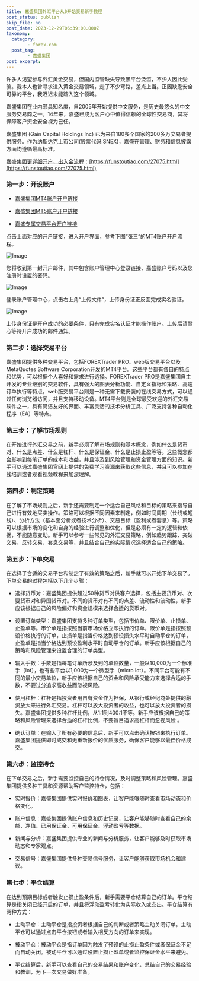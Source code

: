 ```yaml
---
title: 嘉盛集团外汇平台从0开始交易新手教程
post_status: publish
skip_file: no
post_date: 2023-12-29T06:39:00.000Z
taxonomy:
  category:
        - forex-com
  post_tag:
        - 嘉盛集团
post_excerpt: 
---
```

许多人渴望参与外汇黄金交易，但国内监管缺失导致黑平台泛滥，不少人因此受骗。我本人也曾寻求进入黄金交易领域，走了不少弯路，差点上当。正因缺乏安全可靠的平台，我迟迟未能踏入这个领域。

嘉盛集团在业内颇具知名度，自2005年开始提供中文服务，是历史最悠久的中文服务交易商之一。14年来，嘉盛已成为客户心中值得信赖的全球性交易商，其将保障客户资金安全视为己任。

嘉盛集团 (Gain Capital Holdings Inc) 已为来自180多个国家的200多万交易者提供服务。作为纳斯达克上市公司(股票代码:SNEX)，嘉盛在管理、财务和信息披露方面均遵循最高标准。

[嘉盛集团更详细开户，出入金流程](https://funstoutiao.com/27075.html)：[https://funstoutiao.com/27075.html](https://funstoutiao.com/27075.html)

### 第一步：开设账户

* [嘉盛集团MT4账户开户链接](https://s.ssgg.net/jsmt4)

* [嘉盛集团MT5账户开户链接](https://s.ssgg.net/jsmt5)

* [嘉盛专属交易平台开户链接](https://s.ssgg.net/js)

点击上面对应的开户链接，进入开户界面，参考下图“张三”的MT4账户开户流程。

![Image](https://prod-files-secure.s3.us-west-2.amazonaws.com/39ed1227-6d7d-4570-be36-9ccd4a2c4241/7a167aea-686b-400d-af59-4e18eb607a40/640.png?X-Amz-Algorithm=AWS4-HMAC-SHA256&X-Amz-Content-Sha256=UNSIGNED-PAYLOAD&X-Amz-Credential=ASIAZI2LB4663JP5R4EG%2F20250624%2Fus-west-2%2Fs3%2Faws4_request&X-Amz-Date=20250624T221308Z&X-Amz-Expires=3600&X-Amz-Security-Token=IQoJb3JpZ2luX2VjED0aCXVzLXdlc3QtMiJHMEUCIDoAoUUWs2oOxBsZna1tmQYYSeNdTUKNckZckSNnqCCUAiEAxcV5y0T1OKyKc7svHGFNntEWZzn4n0aiwJg%2Bd%2F2dk2Aq%2FwMINhAAGgw2Mzc0MjMxODM4MDUiDLl5NG9pVqbnCTT9xCrcA1rnwo62vZN%2FvgTJbMZ8PndxU%2BBtsUZ5BvOwxS21IWlLKSYhH17WnxoIr4gocw5RRg%2FVIs%2Ft88ssWv%2B8pwHTSTqA9KW4XKXMnUlD5JhJxnMTrgZG5JVpek94fi2TRUilMCyzSEKXkTXe0dq5zWAG6gbR3DrspezBYw4SkQY65mudk%2BDvZezqKMzb6vsm3tPf7CfRSur2UdVpojH2Ib8TXZqGeFSn1h7VwMhpexoQ73GFdYBGIKd8KkX7tHacItr9L5PjZ3wi0QjT4bL%2FX5jgY0EfTPN8uHuxLVaQkOy9JSbMlXDaOHQCzZT%2FEpmGWZ1xsL4zCxPV%2FDugZ9lqEAVfMbNSpfLMMxp9J9DnriH7yqlOIwoJ0e2DTUbUjnyxZz70NlGY4K9RiPMqKu6c4zLgwsKUO8T0qpgxI%2FO7TIBo6CRofYDBvYrhgO88R%2FbeCCrVkDJjqAmSjt7%2B5k83kbKeCYVPt7GiEIuw%2BPUs8mr2RIlAYLtkV9MwPQ1YIWMAdeCfm%2BoSSC5TQOD6wmkqVzJG6Q0rb3%2FVQR07aaJondyP7%2BQnR3PrPGPLgAyM3TCxD3NruV4InhvSqpda89paounoLNz3iwZ8rsOwRfCpbvKBFlIxY%2B4pgb7jkrrKgJfHMIGd7MIGOqUBbBhPM4cuuDqxsBCS1%2B8Kt%2ByioYTi4VyYyuW2H%2FdSA1TdE8IwMApaIiB3kjCCqjjkGldYCwCZn4yW8zRcKSMRP8ddUKHuRsBMMn42BvhEJAmHSyATtCpF5%2BP3Lp9I2nQL3%2FStuhKC3FOyOvWe93Qr2NtrnZTRGuKwj3nIqhy4XZqiF8DCqIGpQ4wsXJxX0%2FDjNE%2FeFrWAyr2KGsi3aS26oPtlWgr%2B&X-Amz-Signature=bff59c74c25ca174013ad9c044c5741434cb3dc8911b4c95f5b9d652164e2d7f&X-Amz-SignedHeaders=host&x-amz-checksum-mode=ENABLED&x-id=GetObject)

您将收到第一封开户邮件，其中包含账户管理中心登录链接、嘉盛账户号码以及您注册时设置的密码。

![Image](https://prod-files-secure.s3.us-west-2.amazonaws.com/39ed1227-6d7d-4570-be36-9ccd4a2c4241/eaa1c6b3-2877-4284-a0e1-530e222c27fb/image.png?X-Amz-Algorithm=AWS4-HMAC-SHA256&X-Amz-Content-Sha256=UNSIGNED-PAYLOAD&X-Amz-Credential=ASIAZI2LB4663JP5R4EG%2F20250624%2Fus-west-2%2Fs3%2Faws4_request&X-Amz-Date=20250624T221308Z&X-Amz-Expires=3600&X-Amz-Security-Token=IQoJb3JpZ2luX2VjED0aCXVzLXdlc3QtMiJHMEUCIDoAoUUWs2oOxBsZna1tmQYYSeNdTUKNckZckSNnqCCUAiEAxcV5y0T1OKyKc7svHGFNntEWZzn4n0aiwJg%2Bd%2F2dk2Aq%2FwMINhAAGgw2Mzc0MjMxODM4MDUiDLl5NG9pVqbnCTT9xCrcA1rnwo62vZN%2FvgTJbMZ8PndxU%2BBtsUZ5BvOwxS21IWlLKSYhH17WnxoIr4gocw5RRg%2FVIs%2Ft88ssWv%2B8pwHTSTqA9KW4XKXMnUlD5JhJxnMTrgZG5JVpek94fi2TRUilMCyzSEKXkTXe0dq5zWAG6gbR3DrspezBYw4SkQY65mudk%2BDvZezqKMzb6vsm3tPf7CfRSur2UdVpojH2Ib8TXZqGeFSn1h7VwMhpexoQ73GFdYBGIKd8KkX7tHacItr9L5PjZ3wi0QjT4bL%2FX5jgY0EfTPN8uHuxLVaQkOy9JSbMlXDaOHQCzZT%2FEpmGWZ1xsL4zCxPV%2FDugZ9lqEAVfMbNSpfLMMxp9J9DnriH7yqlOIwoJ0e2DTUbUjnyxZz70NlGY4K9RiPMqKu6c4zLgwsKUO8T0qpgxI%2FO7TIBo6CRofYDBvYrhgO88R%2FbeCCrVkDJjqAmSjt7%2B5k83kbKeCYVPt7GiEIuw%2BPUs8mr2RIlAYLtkV9MwPQ1YIWMAdeCfm%2BoSSC5TQOD6wmkqVzJG6Q0rb3%2FVQR07aaJondyP7%2BQnR3PrPGPLgAyM3TCxD3NruV4InhvSqpda89paounoLNz3iwZ8rsOwRfCpbvKBFlIxY%2B4pgb7jkrrKgJfHMIGd7MIGOqUBbBhPM4cuuDqxsBCS1%2B8Kt%2ByioYTi4VyYyuW2H%2FdSA1TdE8IwMApaIiB3kjCCqjjkGldYCwCZn4yW8zRcKSMRP8ddUKHuRsBMMn42BvhEJAmHSyATtCpF5%2BP3Lp9I2nQL3%2FStuhKC3FOyOvWe93Qr2NtrnZTRGuKwj3nIqhy4XZqiF8DCqIGpQ4wsXJxX0%2FDjNE%2FeFrWAyr2KGsi3aS26oPtlWgr%2B&X-Amz-Signature=a93aba7569055070b02bd2a78d7f1b043a8df8567f63667e60b8d54cc383faf3&X-Amz-SignedHeaders=host&x-amz-checksum-mode=ENABLED&x-id=GetObject)

登录账户管理中心，点击右上角“上传文件”，上传身份证正反面完成实名验证。

![Image](https://prod-files-secure.s3.us-west-2.amazonaws.com/39ed1227-6d7d-4570-be36-9ccd4a2c4241/54090639-09fc-46b4-a135-e0289f707147/image.png?X-Amz-Algorithm=AWS4-HMAC-SHA256&X-Amz-Content-Sha256=UNSIGNED-PAYLOAD&X-Amz-Credential=ASIAZI2LB4663JP5R4EG%2F20250624%2Fus-west-2%2Fs3%2Faws4_request&X-Amz-Date=20250624T221308Z&X-Amz-Expires=3600&X-Amz-Security-Token=IQoJb3JpZ2luX2VjED0aCXVzLXdlc3QtMiJHMEUCIDoAoUUWs2oOxBsZna1tmQYYSeNdTUKNckZckSNnqCCUAiEAxcV5y0T1OKyKc7svHGFNntEWZzn4n0aiwJg%2Bd%2F2dk2Aq%2FwMINhAAGgw2Mzc0MjMxODM4MDUiDLl5NG9pVqbnCTT9xCrcA1rnwo62vZN%2FvgTJbMZ8PndxU%2BBtsUZ5BvOwxS21IWlLKSYhH17WnxoIr4gocw5RRg%2FVIs%2Ft88ssWv%2B8pwHTSTqA9KW4XKXMnUlD5JhJxnMTrgZG5JVpek94fi2TRUilMCyzSEKXkTXe0dq5zWAG6gbR3DrspezBYw4SkQY65mudk%2BDvZezqKMzb6vsm3tPf7CfRSur2UdVpojH2Ib8TXZqGeFSn1h7VwMhpexoQ73GFdYBGIKd8KkX7tHacItr9L5PjZ3wi0QjT4bL%2FX5jgY0EfTPN8uHuxLVaQkOy9JSbMlXDaOHQCzZT%2FEpmGWZ1xsL4zCxPV%2FDugZ9lqEAVfMbNSpfLMMxp9J9DnriH7yqlOIwoJ0e2DTUbUjnyxZz70NlGY4K9RiPMqKu6c4zLgwsKUO8T0qpgxI%2FO7TIBo6CRofYDBvYrhgO88R%2FbeCCrVkDJjqAmSjt7%2B5k83kbKeCYVPt7GiEIuw%2BPUs8mr2RIlAYLtkV9MwPQ1YIWMAdeCfm%2BoSSC5TQOD6wmkqVzJG6Q0rb3%2FVQR07aaJondyP7%2BQnR3PrPGPLgAyM3TCxD3NruV4InhvSqpda89paounoLNz3iwZ8rsOwRfCpbvKBFlIxY%2B4pgb7jkrrKgJfHMIGd7MIGOqUBbBhPM4cuuDqxsBCS1%2B8Kt%2ByioYTi4VyYyuW2H%2FdSA1TdE8IwMApaIiB3kjCCqjjkGldYCwCZn4yW8zRcKSMRP8ddUKHuRsBMMn42BvhEJAmHSyATtCpF5%2BP3Lp9I2nQL3%2FStuhKC3FOyOvWe93Qr2NtrnZTRGuKwj3nIqhy4XZqiF8DCqIGpQ4wsXJxX0%2FDjNE%2FeFrWAyr2KGsi3aS26oPtlWgr%2B&X-Amz-Signature=5bc1d3ac3724ee73278ee02bcd81a09f7289430f90ffd705495dfbf96f20b3f9&X-Amz-SignedHeaders=host&x-amz-checksum-mode=ENABLED&x-id=GetObject)

上传身份证是开户成功的必要条件，只有完成实名认证才能操作账户。上传后请耐心等待开户成功的邮件通知。

### 第二步：选择交易平台

嘉盛集团提供多种交易平台，包括FOREXTrader PRO、web版交易平台以及MetaQuotes Software Corporation开发的MT4平台。这些平台都有各自的特点和优势，可以根据个人喜好和需求进行选择。FOREXTrader PRO是嘉盛集团自主开发的专业级别的交易软件，具有强大的图表分析功能、自定义指标和策略、高速订单执行等特点。web版交易平台则是一种无需下载安装的在线交易方式，可以通过任何浏览器访问，并且支持移动设备。MT4平台则是全球最受欢迎的外汇交易软件之一，具有简洁友好的界面、丰富灵活的技术分析工具、广泛支持各种自动化程序（EA）等特点。

### 第三步：了解市场规则

在开始进行外汇交易之前，新手必须了解市场规则和基本概念，例如什么是货币对、什么是点差、什么是杠杆、什么是保证金、什么是止损止盈等等。这些概念都会影响到每笔订单的成本和收益，并且涉及到风险管理和资金管理方面的知识。新手可以通过嘉盛集团官网上提供的免费学习资源来获取这些信息，并且可以参加在线培训或者观看视频教程来加深理解。

### 第四步：制定策略

在了解了市场规则之后，新手还需要制定一个适合自己风格和目标的策略来指导自己进行有效地买卖操作。策略可以根据不同因素来制定，例如时间周期（长线或短线）、分析方法（基本面分析或者技术分析）、交易目标（盈利或者套息）等。策略可以根据市场的变化和自身的经验进行调整和优化，但是必须有一定的逻辑和依据，不能随意变动。新手可以参考一些常见的外汇交易策略，例如趋势跟踪、突破交易、反转交易、套息交易等，并且结合自己的实际情况选择适合自己的策略。

### 第五步：下单交易

在选择了合适的交易平台和制定了有效的策略之后，新手就可以开始下单交易了。下单交易的过程包括以下几个步骤：

* 选择货币对：嘉盛集团提供超过50种货币对供客户选择，包括主要货币对、次要货币对和异国货币对。不同的货币对有不同的点差、流动性和波动性，新手应该根据自己的风险偏好和资金规模来选择合适的货币对。

* 设置订单类型：嘉盛集团支持多种订单类型，包括市价单、限价单、止损单、止盈单等。市价单是指按照当前市场价格立即执行的订单，限价单是指按照预设价格执行的订单，止损单是指当价格达到预设损失水平时自动平仓的订单，止盈单是指当价格达到预设盈利水平时自动平仓的订单。新手应该根据自己的策略和风险管理来设置合理的订单类型。

* 输入手数：手数是指每笔订单所涉及到的单位数量，一般以10,000为一个标准手（lot），也有些平台以1,000为一个微型手（micro lot）。不同平台可能有不同的最小交易单位，新手应该根据自己的资金和风险承受能力来选择合适的手数，不要过分追求高收益而忽视风险。

* 使用杠杆：杠杆是指投资者用自有资金作为担保，从银行或经纪商处提供的融资放大来进行外汇交易。杠杆可以放大投资者的收益，也可以放大投资者的损失。嘉盛集团提供多种杠杆比例，从1:1到400:1不等。新手应该根据自己的策略和风险管理来选择合适的杠杆比例，不要盲目追求高杠杆而忽视风险 。

* 确认订单：在输入了所有必要的信息后，新手可以点击确认按钮来执行订单。嘉盛集团提供即时成交和无重新报价的优质服务，确保客户能够以最佳价格成交。

### 第六步：监控持仓

在下单交易之后，新手需要监控自己的持仓情况，及时调整策略和风险管理。嘉盛集团提供多种工具和资源帮助客户监控持仓，包括：

* 实时报价：嘉盛集团提供实时报价和图表，让客户能够随时查看市场动态和价格变化。

* 账户信息：嘉盛集团提供账户信息和历史记录，让客户能够随时查看自己的余额、净值、已用保证金、可用保证金、浮动盈亏等数据。

* 新闻与分析：嘉盛集团提供专业的新闻与分析服务，让客户能够及时获取市场动态和专家观点。

* 交易信号：嘉盛集团提供多种交易信号服务，让客户能够获取市场机会和建议。

### 第七步：平仓结算

在达到预期目标或者触发止损止盈条件后，新手需要平仓结算自己的订单。平仓结算是指关闭已经开启的订单，并且将浮动盈亏转化为实际收入或支出。平仓结算有两种方式：

* 主动平仓：主动平仓是指投资者根据自己的判断或者策略主动关闭订单。主动平仓可以通过点击平仓按钮或者输入相反方向的订单来实现。

* 被动平仓：被动平仓是指订单因为触发了预设的止损止盈条件或者保证金不足而自动关闭。被动平仓可以通过设置止损止盈单或者监控保证金水平来避免。

* 平仓结算后，新手可以查看自己的交易结果和账户变化，总结自己的交易经验和教训，为下一次交易做好准备。